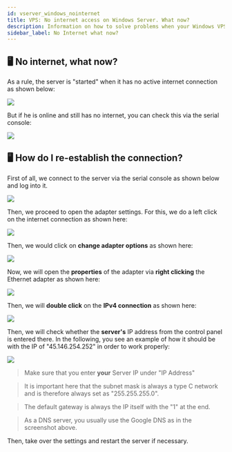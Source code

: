```yaml
---
id: vserver_windows_nointernet
title: VPS: No internet access on Windows Server. What now?
description: Information on how to solve problems when your Windows VPS from ZAP-Hosting does not show Internet access - ZAP-Hosting.com documentation
sidebar_label: No Internet what now?
---
```



## 🖥 No internet, what now?

As a rule, the server is "started" when it has no active internet connection as shown below:

![](https://screensaver01.zap-hosting.com/index.php/s/wWwZZyoWpJdNCrd/preview)

But if he is online and still has no internet, you can check this via the serial console: 

![](https://screensaver01.zap-hosting.com/index.php/s/7XszTxMzFxFJLD7/preview)


## 🖥 How do I re-establish the connection?

First of all, we connect to the server via the serial console as shown below and log into it. 

![](https://screensaver01.zap-hosting.com/index.php/s/nHtJAMEx2EfxLsw/preview)

Then, we proceed to open the adapter settings. For this, we do a left click on the internet connection as shown here:

![](https://screensaver01.zap-hosting.com/index.php/s/FoweH7oxNJ7qY9d/preview)

Then, we would click on **change adapter options** as shown here:

![](https://screensaver01.zap-hosting.com/index.php/s/FYQScYp6KtwqtJQ/preview)

Now, we will open the **properties** of the adapter via **right clicking** the Ethernet adapter as shown here:

![](https://screensaver01.zap-hosting.com/index.php/s/oK8ebcNxfQ7b7NT/preview)

Then, we will **double click** on the **IPv4 connection** as shown here:

![](https://screensaver01.zap-hosting.com/index.php/s/KYDFK9zNtsKt6zA/preview)

Then, we will check whether the **server's** IP address from the control panel is entered there. In the following, you see an example of how it should be with the IP of "45.146.254.252" in order to work properly:

![](https://screensaver01.zap-hosting.com/index.php/s/PH5aieFeCxxge46/preview)

> Make sure that you enter **your** Server IP under "IP Address"

> It is important here that the subnet mask is always a type C network and is therefore always set as "255.255.255.0".

> The default gateway is always the IP itself with the "1" at the end.

> As a DNS server, you usually use the Google DNS as in the screenshot above.

Then, take over the settings and restart the server if necessary.


